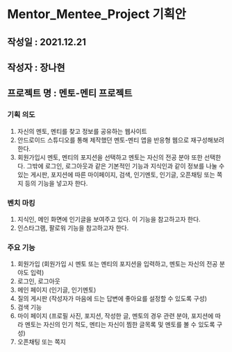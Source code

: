 # Mentor_Mentee_Project 기획안

## 작성일 : 2021.12.21
## 작성자 : 장나현

## 프로젝트 명 : 멘토-멘티 프로젝트

### 기획 의도
1. 자신의 멘토, 멘티를 찾고 정보를 공유하는 웹사이트
2. 안드로이드 스튜디오를 통해 제작했던 멘토-멘티 앱을 반응형 웹으로 재구성해보려 한다.
3. 회원가입시 멘토, 멘티의 포지션을 선택하고 멘토는 자신의 전공 분야 또한 선택한다.
그밖에 로그인, 로그아웃과 같은 기본적인 기능과 지식인과 같이 정보를 나눌 수 있는 게시판, 포지션에 따른 마이페이지, 검색, 인기멘토, 인기글, 오픈채팅 또는 쪽지 등의 기능을 넣고자 한다.

### 벤치 마킹
1. 지식인, 메인 화면에 인기글을 보여주고 있다. 이 기능을 참고하고자 한다.
2. 인스타그램, 팔로워 기능을 참고하고자 한다.

### 주요 기능
1. 회원가입 (회원가입 시 멘토 또는 멘티의 포지션을 입력하고, 멘토는 자신의 전공 분야도 입력)
2. 로그인, 로그아웃
3. 메인 페이지 (인기글, 인기멘토)
4. 질의 게시판 (작성자가 마음에 드는 답변에 좋아요를 설정할 수 있도록 구성)
5. 검색 기능
6. 마이 페이지 (프로필 사진, 포지션, 작성한 글, 멘토의 경우 관련 분야, 포지션에 따라 멘토는 자신의 인기 척도, 멘티는 자신이 찜한 글목록 및 멘토를 볼 수 있도록 구성)
7. 오픈채팅 또는 쪽지
